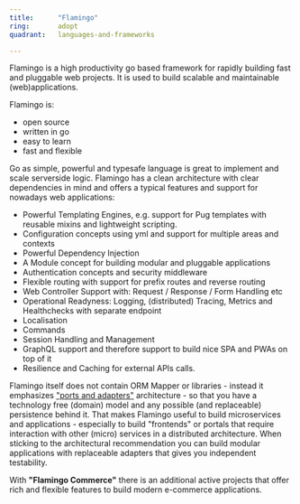 ```yaml
---
title:      "Flamingo"
ring:       adopt
quadrant:   languages-and-frameworks

---
```


Flamingo is a high productivity go based framework for rapidly building fast and pluggable web projects.
It is used to build scalable and maintainable (web)applications.

Flamingo is:

* open source
* written in go
* easy to learn
* fast and flexible

Go as simple, powerful and typesafe language is great to implement and scale serverside logic.
Flamingo has a clean architecture with clear dependencies in mind and offers a typical features and support for nowadays web applications:

* Powerful Templating Engines, e.g. support for Pug templates with reusable mixins and lightweight scripting.
* Configuration concepts using yml and support for multiple areas and contexts
* Powerful Dependency Injection
* A Module concept for building modular and pluggable applications
* Authentication concepts and security middleware
* Flexible routing with support for prefix routes and reverse routing
* Web Controller Support with: Request / Response / Form Handling etc
* Operational Readyness: Logging, (distributed) Tracing, Metrics and Healthchecks with separate endpoint
* Localisation
* Commands
* Session Handling and Management
* GraphQL support and therefore support to build nice SPA and PWAs on top of it
* Resilience and Caching for external APIs calls.

Flamingo itself does not contain ORM Mapper or libraries - instead it emphasizes ["ports and adapters"](/methods-and-patterns/ports-and-adapters.html)  architecture - so that you have a technology free (domain) model and any possible (and replaceable) persistence behind it.
That makes Flamingo useful to build microservices and applications - especially to build "frontends" or portals that require interaction with other (micro) services in a distributed architecture. 
When sticking to the architectural recommendation you can build modular applications with replaceable adapters that gives you independent testability.

With **"Flamingo Commerce"** there is an additional active projects that offer rich and flexible features to build modern e-commerce applications.
